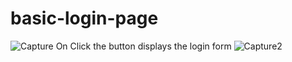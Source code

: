 # basic-login-page

![Capture](https://github.com/ericomondi/basic-login-page/assets/139236060/70f7d9ab-fedb-4887-acda-dc0a31cdd8ab)
On Click the button displays the login form
![Capture2](https://github.com/ericomondi/basic-login-page/assets/139236060/708202f6-dacc-4b41-a027-4f069419403c)




